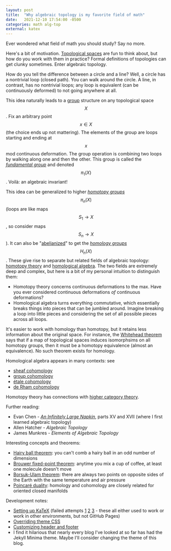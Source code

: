 ```yaml
---
layout: post
title:  "Why algebraic topology is my favorite field of math"
date:   2021-12-10 17:54:00 -0500
categories: math alg-top
external: katex
---
```


Ever wondered what field of math you should study? Say no more.

Here's a bit of motivation. [Topological spaces](https://en.wikipedia.org/wiki/Topology) are fun to think about, but how do you work with them in practice? Formal definitions of topologies can get clunky sometimes. Enter algebraic topology.

How do you tell the difference between a circle and a line? Well, a circle has a nontrivial loop (closed path). You can walk around the circle. A line, in contrast, has no nontrivial loops; any loop is equivalent (can be continuously deformed) to not going anywhere at all.

This idea naturally leads to a [group](https://en.wikipedia.org/wiki/Group_(mathematics)) structure on any topological space $$X$$. Fix an arbitrary point $$x \in X$$ (the choice ends up not mattering). The elements of the group are loops starting and ending at $$x$$ mod continuous deformation. The group operation is combining two loops by walking along one and then the other. This group is called the [*fundamental group*](https://en.wikipedia.org/wiki/Fundamental_group) and denoted $$\pi_1(X)$$. Voilà: an algebraic invariant!

This idea can be generalized to higher [*homotopy groups*](https://en.wikipedia.org/wiki/Homotopy_group) $$\pi_n(X)$$ (loops are like maps $$S_1 \to X$$, so consider maps $$S_n \to X$$). It can also be "[abelianized](https://en.wikipedia.org/wiki/Abelian_group)" to get the [*homology groups*](https://en.wikipedia.org/wiki/Homology_(mathematics)) $$H_n(X)$$. These give rise to separate but related fields of algebraic topology: [homotopy theory](https://en.wikipedia.org/wiki/Homotopy_theory) and [homological algebra](https://en.wikipedia.org/wiki/Homological_algebra). The two fields are extremely deep and complex, but here is a bit of my personal intuition to distinguish them:
* Homotopy theory concerns continuous deformations to the max. Have you ever considered continuous deformations *of* continuous deformations?
* Homological algebra turns everything commutative, which essentially breaks things into pieces that can be jumbled around. Imagine breaking a loop into little pieces and considering the set of all possible pieces across all loops.

It's easier to work with homology than homotopy, but it retains less information about the original space. For instance, the [Whitehead theorem](https://en.wikipedia.org/wiki/Whitehead_theorem) says that if a map of topological spaces induces isomorphsims on all homotopy groups, then it must be a homotopy equivalence (almost an equivalence). No such theorem exists for homology.

Homological algebra appears in many contexts: see
* [sheaf cohomology](https://en.wikipedia.org/wiki/Sheaf_cohomology)
* [group cohomology](https://en.wikipedia.org/wiki/Group_cohomology)
* [étale cohomology](https://en.wikipedia.org/wiki/%C3%89tale_cohomology)
* [de Rham cohomology](https://en.wikipedia.org/wiki/De_Rham_cohomology)

Homotopy theory has connections with [higher category theory](https://en.wikipedia.org/wiki/Higher_category_theory).

Further reading:
* Evan Chen - [*An Infinitely Large Napkin*](https://web.evanchen.cc/napkin.html), parts XV and XVII (where I first learned algebraic topology)
* Allen Hatcher - *Algebraic Topology*
* James Munkres - *Elements of Algebraic Topology*

Interesting concepts and theorems:
* [Hairy ball theorem](https://en.wikipedia.org/wiki/Hairy_ball_theorem): you can't comb a hairy ball in an odd number of dimensions
* [Brouwer fixed-point theorem](https://en.wikipedia.org/wiki/Brouwer_fixed-point_theorem): anytime you mix a cup of coffee, at least one molecule doesn't move
* [Borsuk-Ulam theorem](https://en.wikipedia.org/wiki/Borsuk%E2%80%93Ulam_theorem): there are always two points on opposite sides of the Earth with the same temperature and air pressure
* [Poincaré duality](https://en.wikipedia.org/wiki/Poincar%C3%A9_duality): homology and cohomology are closely related for oriented closed manifolds

Development notes:
* [Setting up KaTeX](https://codewrites.me/jekyll/katex/blog/2020/08/26/use-katex-gh-pages/) (failed attempts [1](https://varunagrawal.github.io/2018/03/27/latex-jekyll/) [2](https://xuc.me/blog/katex-and-jekyll/) [3](https://gendignoux.com/blog/2020/05/23/katex.html#katex-integration-in-the-browser) - these all either used to work or work in other environments, but not GitHub Pages)
* [Overriding theme CSS](https://tomkadwill.com/2017/12/16/how-to-override-css-styles-in-jekyll.html)
* [Customizing header and footer](https://www.eliascarter.ca/2021/09/11/customizing-jekyll-header-and-footer.html)
* I find it hilarious that nearly every blog I've looked at so far has had the Jekyll Minima theme. Maybe I'll consider changing the theme of this blog.
